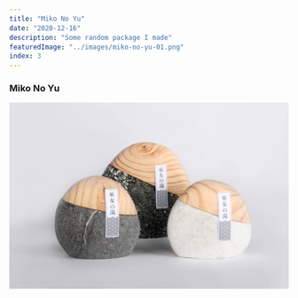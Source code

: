 ```yaml
---
title: "Miko No Yu"
date: "2020-12-16"
description: "Some random package I made"
featuredImage: "../images/miko-no-yu-01.png"
index: 3
---
```

### Miko No Yu
![Feature Image](../images/miko-no-yu-01.png)
